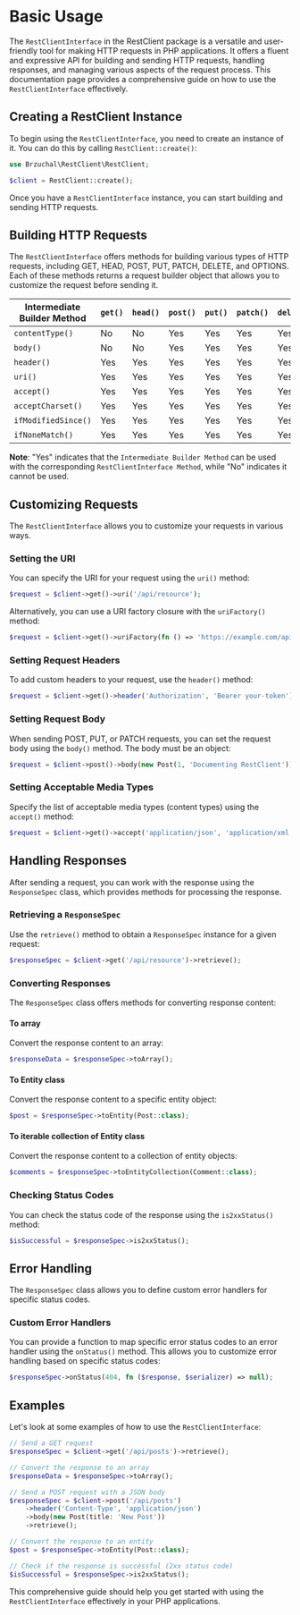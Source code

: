 # Basic Usage

The `RestClientInterface` in the RestClient package is a versatile and user-friendly 
tool for making HTTP requests in PHP applications. It offers a fluent and 
expressive API for building and sending HTTP requests, handling responses, 
and managing various aspects of the request process. This documentation page 
provides a comprehensive guide on how to use the `RestClientInterface` effectively.

## Creating a RestClient Instance

To begin using the `RestClientInterface`, you need to create an instance of it. 
You can do this by calling `RestClient::create()`:

```php
use Brzuchal\RestClient\RestClient;

$client = RestClient::create();
```

Once you have a `RestClientInterface` instance, you can start building and 
sending HTTP requests.

## Building HTTP Requests

The `RestClientInterface` offers methods for building various types of HTTP 
requests, including GET, HEAD, POST, PUT, PATCH, DELETE, and OPTIONS. 
Each of these methods returns a request builder object that allows you to 
customize the request before sending it.

| Intermediate Builder Method | `get()` | `head()` | `post()` | `put()` | `patch()` | `delete()` | `options()` |
|-----------------------------|---------|----------|----------|---------|-----------|------------|-------------|
| `contentType()`             | No      | No       | Yes      | Yes     | Yes       | Yes        | No          |
| `body()`                    | No      | No       | Yes      | Yes     | Yes       | Yes        | No          |
| `header()`                  | Yes     | Yes      | Yes      | Yes     | Yes       | Yes        | Yes         |
| `uri()`                     | Yes     | Yes      | Yes      | Yes     | Yes       | Yes        | Yes         |
| `accept()`                  | Yes     | Yes      | Yes      | Yes     | Yes       | Yes        | No          |
| `acceptCharset()`           | Yes     | Yes      | Yes      | Yes     | Yes       | Yes        | No          |
| `ifModifiedSince()`         | Yes     | Yes      | Yes      | Yes     | Yes       | Yes        | No          |
| `ifNoneMatch()`             | Yes     | Yes      | Yes      | Yes     | Yes       | Yes        | No          |

**Note**: "Yes" indicates that the `Intermediate Builder Method` can be used 
with the corresponding `RestClientInterface Method`, while "No" 
indicates it cannot be used.

## Customizing Requests

The `RestClientInterface` allows you to customize your requests in various ways.

### Setting the URI

You can specify the URI for your request using the `uri()` method:

```php
$request = $client->get()->uri('/api/resource');
```

Alternatively, you can use a URI factory closure with the `uriFactory()` method:

```php
$request = $client->get()->uriFactory(fn () => 'https://example.com/api/resource');
```

### Setting Request Headers

To add custom headers to your request, use the `header()` method:

```php
$request = $client->get()->header('Authorization', 'Bearer your-token');
```

### Setting Request Body

When sending POST, PUT, or PATCH requests, you can set the request body using 
the `body()` method. The body must be an object:

```php
$request = $client->post()->body(new Post(1, 'Documenting RestClient'));
```

### Setting Acceptable Media Types

Specify the list of acceptable media types (content types) using 
the `accept()` method:

```php
$request = $client->get()->accept('application/json', 'application/xml');
```

## Handling Responses

After sending a request, you can work with the response using the `ResponseSpec` 
class, which provides methods for processing the response.

### Retrieving a `ResponseSpec`

Use the `retrieve()` method to obtain a `ResponseSpec` instance for a given request:

```php
$responseSpec = $client->get('/api/resource')->retrieve();
```

### Converting Responses

The `ResponseSpec` class offers methods for converting response content:

#### To array

Convert the response content to an array:

```php
$responseData = $responseSpec->toArray();
```

#### To Entity class

Convert the response content to a specific entity object:

```php
$post = $responseSpec->toEntity(Post::class);
```

#### To iterable collection of Entity class

Convert the response content to a collection of entity objects:

```php
$comments = $responseSpec->toEntityCollection(Comment::class);
```

### Checking Status Codes

You can check the status code of the response using the `is2xxStatus()` method:

```php
$isSuccessful = $responseSpec->is2xxStatus();
```

## Error Handling

The `ResponseSpec` class allows you to define custom error handlers for specific 
status codes.

### Custom Error Handlers

You can provide a function to map specific error status codes to an error handler 
using the `onStatus()` method. This allows you to customize error handling based 
on specific status codes:

```php
$responseSpec->onStatus(404, fn ($response, $serializer) => null);
```

## Examples

Let's look at some examples of how to use the `RestClientInterface`:

```php
// Send a GET request
$responseSpec = $client->get('/api/posts')->retrieve();

// Convert the response to an array
$responseData = $responseSpec->toArray();

// Send a POST request with a JSON body
$responseSpec = $client->post('/api/posts')
    ->header('Content-Type', 'application/json')
    ->body(new Post(title: 'New Post'))
    ->retrieve();

// Convert the response to an entity
$post = $responseSpec->toEntity(Post::class);

// Check if the response is successful (2xx status code)
$isSuccessful = $responseSpec->is2xxStatus();
```

This comprehensive guide should help you get started with using 
the `RestClientInterface` effectively in your PHP applications.

